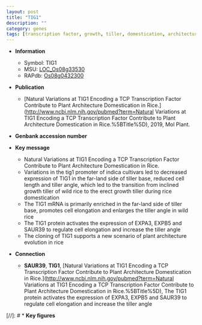 ```yaml
---
layout: post
title: "TIG1"
description: ""
category: genes
tags: [transcription factor, growth, tiller, domestication, architecture, cell elongation, erect, plant architecture, tiller angle]
---
```


* **Information**  
    + Symbol: TIG1  
    + MSU: [LOC_Os08g33530](http://rice.uga.edu/cgi-bin/ORF_infopage.cgi?orf=LOC_Os08g33530)  
    + RAPdb: [Os08g0432300](http://rapdb.dna.affrc.go.jp/viewer/gbrowse_details/irgsp1?name=Os08g0432300)  

* **Publication**  
    + [Natural Variations at TIG1 Encoding a TCP Transcription Factor Contribute to Plant Architecture Domestication in Rice.](http://www.ncbi.nlm.nih.gov/pubmed?term=Natural Variations at TIG1 Encoding a TCP Transcription Factor Contribute to Plant Architecture Domestication in Rice.%5BTitle%5D), 2019, Mol Plant.

* **Genbank accession number**  

* **Key message**  
    + Natural Variations at TIG1 Encoding a TCP Transcription Factor Contribute to Plant Architecture Domestication in Rice.
    + Variations in the tig1 promoter of indica cultivars led to decreased expression of TIG1 in the far-land side of tiller base, reduced cell length and tiller angle, which led to the transition from inclined growth tiller of wild rice to the erect growth tiller during rice domestication
    + The TIG1 mRNA is primarily enriched in the far-land side of tiller base, promotes cell elongation and enlarges the tiller angle in wild rice
    + The TIG1 protein activates the expression of EXPA3, EXPB5 and SAUR39 to regulate cell elongation and increase the tiller angle
    + The cloning of TIG1 supports a new scenario of plant architecture evolution in rice

* **Connection**  
    + __SAUR39__, __TIG1__, [Natural Variations at TIG1 Encoding a TCP Transcription Factor Contribute to Plant Architecture Domestication in Rice.](http://www.ncbi.nlm.nih.gov/pubmed?term=Natural Variations at TIG1 Encoding a TCP Transcription Factor Contribute to Plant Architecture Domestication in Rice.%5BTitle%5D),  The TIG1 protein activates the expression of EXPA3, EXPB5 and SAUR39 to regulate cell elongation and increase the tiller angle

[//]: # * **Key figures**  


